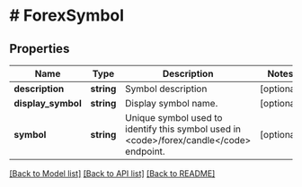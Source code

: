 # # ForexSymbol

## Properties

Name | Type | Description | Notes
------------ | ------------- | ------------- | -------------
**description** | **string** | Symbol description | [optional] 
**display_symbol** | **string** | Display symbol name. | [optional] 
**symbol** | **string** | Unique symbol used to identify this symbol used in &lt;code&gt;/forex/candle&lt;/code&gt; endpoint. | [optional] 

[[Back to Model list]](../../README.md#documentation-for-models) [[Back to API list]](../../README.md#documentation-for-api-endpoints) [[Back to README]](../../README.md)


